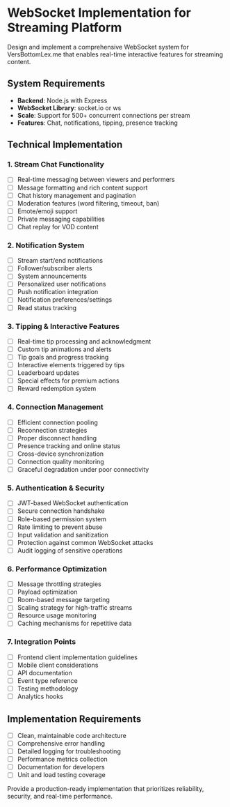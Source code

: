 # WebSocket Implementation for Streaming Platform

Design and implement a comprehensive WebSocket system for VersBottomLex.me that enables real-time interactive features for streaming content.

## System Requirements
- **Backend**: Node.js with Express
- **WebSocket Library**: socket.io or ws
- **Scale**: Support for 500+ concurrent connections per stream
- **Features**: Chat, notifications, tipping, presence tracking

## Technical Implementation

### 1. Stream Chat Functionality
- [ ] Real-time messaging between viewers and performers
- [ ] Message formatting and rich content support
- [ ] Chat history management and pagination
- [ ] Moderation features (word filtering, timeout, ban)
- [ ] Emote/emoji support
- [ ] Private messaging capabilities
- [ ] Chat replay for VOD content

### 2. Notification System
- [ ] Stream start/end notifications
- [ ] Follower/subscriber alerts
- [ ] System announcements
- [ ] Personalized user notifications
- [ ] Push notification integration
- [ ] Notification preferences/settings
- [ ] Read status tracking

### 3. Tipping & Interactive Features
- [ ] Real-time tip processing and acknowledgment
- [ ] Custom tip animations and alerts
- [ ] Tip goals and progress tracking
- [ ] Interactive elements triggered by tips
- [ ] Leaderboard updates
- [ ] Special effects for premium actions
- [ ] Reward redemption system

### 4. Connection Management
- [ ] Efficient connection pooling
- [ ] Reconnection strategies
- [ ] Proper disconnect handling
- [ ] Presence tracking and online status
- [ ] Cross-device synchronization
- [ ] Connection quality monitoring
- [ ] Graceful degradation under poor connectivity

### 5. Authentication & Security
- [ ] JWT-based WebSocket authentication
- [ ] Secure connection handshake
- [ ] Role-based permission system
- [ ] Rate limiting to prevent abuse
- [ ] Input validation and sanitization
- [ ] Protection against common WebSocket attacks
- [ ] Audit logging of sensitive operations

### 6. Performance Optimization
- [ ] Message throttling strategies
- [ ] Payload optimization
- [ ] Room-based message targeting
- [ ] Scaling strategy for high-traffic streams
- [ ] Resource usage monitoring
- [ ] Caching mechanisms for repetitive data

### 7. Integration Points
- [ ] Frontend client implementation guidelines
- [ ] Mobile client considerations
- [ ] API documentation
- [ ] Event type reference
- [ ] Testing methodology
- [ ] Analytics hooks

## Implementation Requirements
- [ ] Clean, maintainable code architecture
- [ ] Comprehensive error handling
- [ ] Detailed logging for troubleshooting
- [ ] Performance metrics collection
- [ ] Documentation for developers
- [ ] Unit and load testing coverage

Provide a production-ready implementation that prioritizes reliability, security, and real-time performance.
